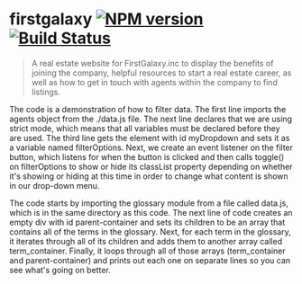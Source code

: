 # firstgalaxy [![NPM version](https://badge.fury.io/js/firstgalaxy.svg)](https://npmjs.org/package/firstgalaxy) [![Build Status](https://travis-ci.org/tmchuynh/firstgalaxy.svg?branch=master)](https://travis-ci.org/tmchuynh/firstgalaxy)

> A real estate website for FirstGalaxy.inc to display the benefits of joining the company, helpful resources to start a real estate career, as well as how to get in touch with agents within the company to find listings.

The code is a demonstration of how to filter data. The first line imports the agents object from the ./data.js file. The next line declares that we are using strict mode, which means that all variables must be declared before they are used. The third line gets the element with id myDropdown and sets it as a variable named filterOptions. Next, we create an event listener on the filter button, which listens for when the button is clicked and then calls toggle() on filterOptions to show or hide its classList property depending on whether it's showing or hiding at this time in order to change what content is shown in our drop-down menu.

The code starts by importing the glossary module from a file called data.js, which is in the same directory as this code. The next line of code creates an empty div with id parent-container and sets its children to be an array that contains all of the terms in the glossary. Next, for each term in the glossary, it iterates through all of its children and adds them to another array called term_container. Finally, it loops through all of those arrays (term_container and parent-container) and prints out each one on separate lines so you can see what's going on better.

